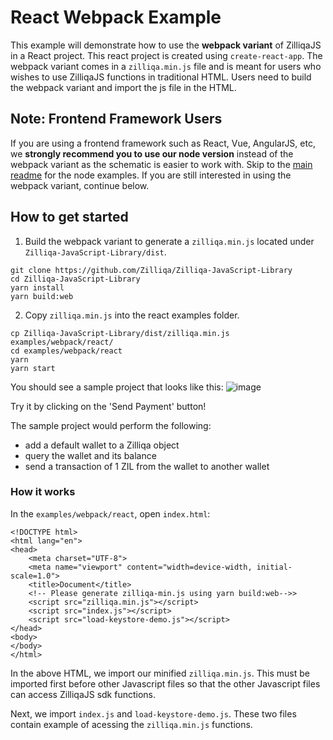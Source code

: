 # React Webpack Example

This example will demonstrate how to use the **webpack variant** of ZilliqaJS in a React project. This react project is created using `create-react-app`.
The webpack variant comes in a `zilliqa.min.js` file and is meant for users who wishes to use ZilliqaJS functions in traditional HTML. Users need to build the webpack variant and import the js file in the HTML.

## Note: Frontend Framework Users
If you are using a frontend framework such as React, Vue, AngularJS, etc, we **strongly recommend you to use our node version** instead of the webpack variant as the schematic is easier to work with. Skip to the [main readme](../../../README.md#Installation) for the node examples. If you are still interested in using the webpack variant, continue below.

## How to get started

1. Build the webpack variant to generate a `zilliqa.min.js` located under `Zilliqa-JavaScript-Library/dist`.
```
git clone https://github.com/Zilliqa/Zilliqa-JavaScript-Library
cd Zilliqa-JavaScript-Library
yarn install
yarn build:web
```

2. Copy `zilliqa.min.js` into the react examples folder.
```
cp Zilliqa-JavaScript-Library/dist/zilliqa.min.js examples/webpack/react/
cd examples/webpack/react
yarn
yarn start
```


You should see a sample project that looks like this:
![image](https://user-images.githubusercontent.com/6906654/128447864-54f5e5ab-f7c3-464f-b829-85cf3b874ca9.png)


Try it by clicking on the 'Send Payment' button!


The sample project would perform the following:
- add a default wallet to a Zilliqa object
- query the wallet and its balance
- send a transaction of 1 ZIL from the wallet to another wallet


### How it works
In the `examples/webpack/react`, open `index.html`:
```
<!DOCTYPE html>
<html lang="en">
<head>
    <meta charset="UTF-8">
    <meta name="viewport" content="width=device-width, initial-scale=1.0">
    <title>Document</title>
    <!-- Please generate zilliqa-min.js using yarn build:web-->>
    <script src="zilliqa.min.js"></script>
    <script src="index.js"></script>
    <script src="load-keystore-demo.js"></script>
</head>
<body>
</body>
</html>
```

In the above HTML, we import our minified `zilliqa.min.js`. This must be imported first before other Javascript files so that the other Javascript files can access ZilliqaJS sdk functions.

Next, we import `index.js` and `load-keystore-demo.js`. These two files contain example of acessing the `zilliqa.min.js` functions.
